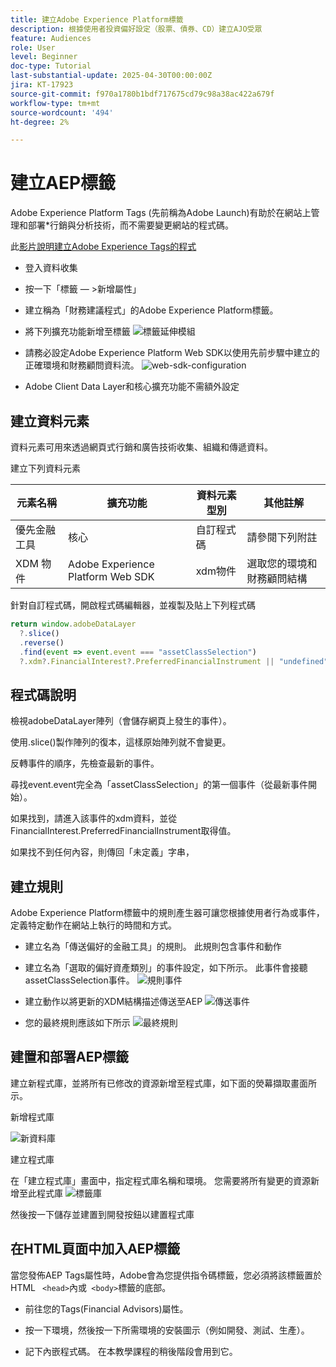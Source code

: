 ```yaml
---
title: 建立Adobe Experience Platform標籤
description: 根據使用者投資偏好設定（股票、債券、CD）建立AJO受眾
feature: Audiences
role: User
level: Beginner
doc-type: Tutorial
last-substantial-update: 2025-04-30T00:00:00Z
jira: KT-17923
source-git-commit: f970a1780b1bdf717675cd79c98a38ac422a679f
workflow-type: tm+mt
source-wordcount: '494'
ht-degree: 2%

---
```



# 建立AEP標籤

Adobe Experience Platform Tags (先前稱為Adobe Launch)有助於在網站上管理和部署*行銷與分析技術，而不需要變更網站的程式碼。

此[影片說明建立Adobe Experience Tags的程式](https://experienceleague.adobe.com/en/playlists/experience-platform-get-started-with-tags)

* 登入資料收集
* 按一下「標籤 — >新增屬性」
* 建立稱為「財務建議程式」的Adobe Experience Platform標籤。

* 將下列擴充功能新增至標籤
  ![標籤延伸模組](assets/tags-extensions.png)

* 請務必設定Adobe Experience Platform Web SDK以使用先前步驟中建立的正確環境和財務顧問資料流。
  ![web-sdk-configuration](assets/web-sdk-configuration.png)

* Adobe Client Data Layer和核心擴充功能不需額外設定

## 建立資料元素

資料元素可用來透過網頁式行銷和廣告技術收集、組織和傳遞資料。

建立下列資料元素

| 元素名稱 | 擴充功能 | 資料元素型別 | 其他註解 |
|------------------------------|-----------------------------------|-------------------|------------------------------------------------------------------------------------------------------------------------------------------------------------------|
| 優先金融工具 | 核心 | 自訂程式碼 | 請參閱下列附註 |
| XDM 物件 | Adobe Experience Platform Web SDK | xdm物件 | 選取您的環境和財務顧問結構 |


針對自訂程式碼，開啟程式碼編輯器，並複製及貼上下列程式碼

```javascript
return window.adobeDataLayer
  ?.slice()
  .reverse()
  .find(event => event.event === "assetClassSelection")
  ?.xdm?.FinancialInterest?.PreferredFinancialInstrument || "undefined";
```

## 程式碼說明

檢視adobeDataLayer陣列（會儲存網頁上發生的事件）。

使用.slice()製作陣列的復本，這樣原始陣列就不會變更。

反轉事件的順序，先檢查最新的事件。

尋找event.event完全為「assetClassSelection」的第一個事件（從最新事件開始）。

如果找到，請進入該事件的xdm資料，並從FinancialInterest.PreferredFinancialInstrument取得值。

如果找不到任何內容，則傳回「未定義」字串，



## 建立規則

Adobe Experience Platform標籤中的規則產生器可讓您根據使用者行為或事件，定義特定動作在網站上執行的時間和方式。

* 建立名為「傳送偏好的金融工具」的規則。 此規則包含事件和動作


* 建立名為「選取的偏好資產類別」的事件設定，如下所示。 此事件會接聽assetClassSelection事件。
  ![規則事件](assets/rule-event.png)


* 建立動作以將更新的XDM結構描述傳送至AEP
  ![傳送事件](assets/rule-send-event.png)

* 您的最終規則應該如下所示
  ![最終規則](assets/final-rule.png)

## 建置和部署AEP標籤


建立新程式庫，並將所有已修改的資源新增至程式庫，如下面的熒幕擷取畫面所示。

新增程式庫

![新資料庫](assets/tag-add-library.png)

建立程式庫

在「建立程式庫」畫面中，指定程式庫名稱和環境。
您需要將所有變更的資源新增至此程式庫
![標籤庫](assets/tag-build-library.png)

然後按一下儲存並建置到開發按鈕以建置程式庫

## 在HTML頁面中加入AEP標籤

當您發佈AEP Tags屬性時，Adobe會為您提供指令碼標籤，您必須將該標籤置於HTML ``` <head>```內或``` <body>```標籤的底部。

* 前往您的Tags(Financial Advisors)屬性。

* 按一下環境，然後按一下所需環境的安裝圖示（例如開發、測試、生產）。

* 記下內嵌程式碼。 在本教學課程的稍後階段會用到它。

